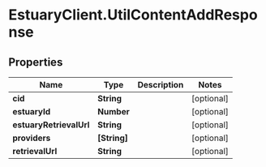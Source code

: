 # EstuaryClient.UtilContentAddResponse

## Properties
Name | Type | Description | Notes
------------ | ------------- | ------------- | -------------
**cid** | **String** |  | [optional] 
**estuaryId** | **Number** |  | [optional] 
**estuaryRetrievalUrl** | **String** |  | [optional] 
**providers** | **[String]** |  | [optional] 
**retrievalUrl** | **String** |  | [optional] 
